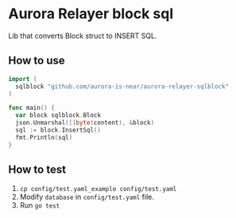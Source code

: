 # Aurora Relayer block sql

Lib that converts Block struct to INSERT SQL.

## How to use

```go
import (
  sqlblock "github.com/aurora-is-near/aurora-relayer-sqlblock"
)

func main() {
  var block sqlblock.Block
  json.Unmarshal([]byte(content), &block)
  sql := block.InsertSql()
  fmt.Println(sql)
}
```

## How to test
1. `cp config/test.yaml_example config/test.yaml`
2. Modify `database` in `config/test.yaml` file.
3. Run `go test`
